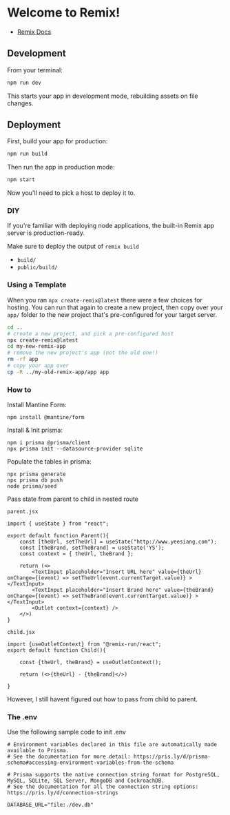 # Welcome to Remix!

- [Remix Docs](https://remix.run/docs)

## Development

From your terminal:

```sh
npm run dev
```

This starts your app in development mode, rebuilding assets on file changes.

## Deployment

First, build your app for production:

```sh
npm run build
```

Then run the app in production mode:

```sh
npm start
```

Now you'll need to pick a host to deploy it to.

### DIY

If you're familiar with deploying node applications, the built-in Remix app server is production-ready.

Make sure to deploy the output of `remix build`

- `build/`
- `public/build/`

### Using a Template

When you ran `npx create-remix@latest` there were a few choices for hosting. You can run that again to create a new project, then copy over your `app/` folder to the new project that's pre-configured for your target server.

```sh
cd ..
# create a new project, and pick a pre-configured host
npx create-remix@latest
cd my-new-remix-app
# remove the new project's app (not the old one!)
rm -rf app
# copy your app over
cp -R ../my-old-remix-app/app app
```


### How to
Install Mantine Form:
```
npm install @mantine/form 
```

Install & Init prisma:
```
npm i prisma @prisma/client
npx prisma init --datasource-provider sqlite
```

Populate the tables in prisma:
```
npx prisma generate
npx prisma db push
node prisma/seed
```

Pass state from parent to child in nested route

`parent.jsx`
```
import { useState } from "react";

export default function Parent(){
    const [theUrl, setTheUrl] = useState("http://www.yeesiang.com");
    const [theBrand, setTheBrand] = useState('YS');
    const context = { theUrl, theBrand };

    return (<>
        <TextInput placeholder="Insert URL here" value={theUrl} onChange={(event) => setTheUrl(event.currentTarget.value)} ></TextInput>
        <TextInput placeholder="Insert Brand here" value={theBrand} onChange={(event) => setTheBrand(event.currentTarget.value)} ></TextInput>
        <Outlet context={context} />
    </>)
}
```

`child.jsx`
```
import {useOutletContext} from "@remix-run/react";
export default function Child(){

    const {theUrl, theBrand} = useOutletContext();
    
    return (<>{theUrl} - {theBrand}</>)

}
```
However, I still havent figured out how to pass from child to parent.

### The .env
Use the following sample code to init .env
```
# Environment variables declared in this file are automatically made available to Prisma.
# See the documentation for more detail: https://pris.ly/d/prisma-schema#accessing-environment-variables-from-the-schema

# Prisma supports the native connection string format for PostgreSQL, MySQL, SQLite, SQL Server, MongoDB and CockroachDB.
# See the documentation for all the connection string options: https://pris.ly/d/connection-strings

DATABASE_URL="file:./dev.db"
```
